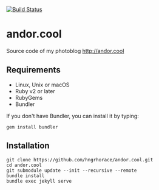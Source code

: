 [![Build Status](https://travis-ci.org/andormade/andor.cool.svg?branch=master)](https://travis-ci.org/andormade/andor.cool)

# andor.cool
Source code of my photoblog
<http://andor.cool>

## Requirements
- Linux, Unix or macOS
- Ruby v2 or later
- RubyGems
- Bundler

If you don't have Bundler, you can install it by typing:

    gem install bundler

## Installation

    git clone https://github.com/hngrhorace/andor.cool.git
    cd andor.cool
    git submodule update --init --recursive --remote
    bundle install
    bundle exec jekyll serve
